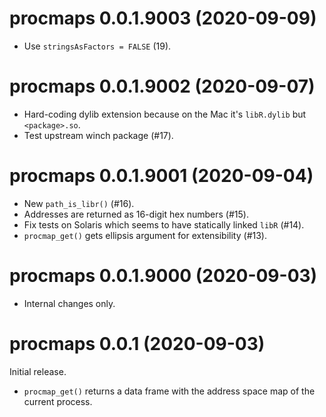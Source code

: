 # procmaps 0.0.1.9003 (2020-09-09)

- Use `stringsAsFactors = FALSE` (19).


# procmaps 0.0.1.9002 (2020-09-07)

- Hard-coding dylib extension because on the Mac it's `libR.dylib` but `<package>.so`.
- Test upstream winch package (#17).


# procmaps 0.0.1.9001 (2020-09-04)

- New `path_is_libr()` (#16).
- Addresses are returned as 16-digit hex numbers (#15).
- Fix tests on Solaris which seems to have statically linked `libR` (#14).
- `procmap_get()` gets ellipsis argument for extensibility (#13).


# procmaps 0.0.1.9000 (2020-09-03)

- Internal changes only.


# procmaps 0.0.1 (2020-09-03)

Initial release.

- `procmap_get()` returns a data frame with the address space map of the current process.
